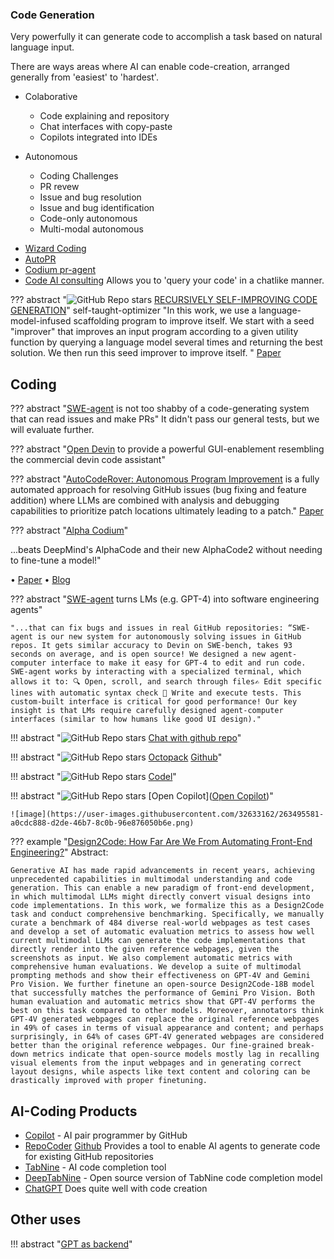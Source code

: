 ### Code Generation

Very powerfully it can generate code to accomplish a task based on natural language input. 

There are ways areas where AI can enable code-creation, arranged generally from 'easiest' to 'hardest'. 

* Colaborative
  - Code explaining and repository 
  - Chat interfaces with copy-paste
  - Copilots integrated into IDEs
  
* Autonomous
  - Coding Challenges
  - PR revew
  - Issue and bug resolution
  - Issue and bug identification
  - Code-only autonomous
  - Multi-modal autonomous


- [Wizard Coding](https://github.com/nlpxucan/WizardLM/tree/main/WizardCoder)
- [AutoPR](https://github.com/irgolic/AutoPR)
- [Codium pr-agent](https://github.com/Codium-ai/pr-agent)
- [Code AI consulting](https://github.com/AI-Citizen/SolidGPT) Allows you to 'query your code' in a chatlike manner.


??? abstract "![GitHub Repo stars](https://badgen.net/github/stars/microsoft/stop)  [RECURSIVELY SELF-IMPROVING CODE GENERATION](https://github.com/microsoft/stop)" self-taught-optimizer
    "In this work, we use a language-model-infused scaffolding program to improve itself. We start with a seed "improver" that improves an input program according to a given utility function by querying a language model several times and returning the best solution. We then run this seed improver to improve itself. "
    [Paper](https://arxiv.org/abs/2310.02304)

## Coding

??? abstract "[SWE-agent](https://github.com/princeton-nlp/SWE-agent) is not too shabby of a code-generating system that can read issues and make PRs" 
    It didn't pass our general tests, but we will evaluate further. 

??? abstract "[Open Devin](https://github.com/OpenDevin/OpenDevin) to provide a powerful GUI-enablement resembling the commercial devin code assistant" 

??? abstract "[AutoCodeRover: Autonomous Program Improvement](https://github.com/nus-apr/auto-code-rover/) is a fully automated approach for resolving GitHub issues (bug fixing and feature addition) where LLMs are combined with analysis and debugging capabilities to prioritize patch locations ultimately leading to a patch." 
  [Paper](https://arxiv.org/pdf/2404.05427.pdf)

??? abstract "[Alpha Codium](https://github.com/Codium-ai/AlphaCodium)"

   ...beats DeepMind's AlphaCode and their new AlphaCode2 without needing to fine-tune a model!"
  
  • [Paper](https://arxiv.org/abs/2401.08500)
  • [Blog](https://codium.ai/blog/alphacodium-state-of-the-art-code-generation-for-code-contests/)

??? abstract "[SWE-agent]( https://github.com/princeton-nlp/SWE-agent) turns LMs (e.g. GPT-4) into software engineering agents"

    "...that can fix bugs and issues in real GitHub repositories: “SWE-agent is our new system for autonomously solving issues in GitHub repos. It gets similar accuracy to Devin on SWE-bench, takes 93 seconds on average, and is open source! We designed a new agent-computer interface to make it easy for GPT-4 to edit and run code. SWE-agent works by interacting with a specialized terminal, which allows it to: 🔍 Open, scroll, and search through files✍️ Edit specific lines with automatic syntax check 🧪 Write and execute tests. This custom-built interface is critical for good performance! Our key insight is that LMs require carefully designed agent-computer interfaces (similar to how humans like good UI design)."

!!! abstract "![GitHub Repo stars](https://badgen.net/github/stars/peterw/Chat-with-Github-Repo)  [Chat with github repo](https://github.com/peterw/Chat-with-Github-Repo)"

!!! abstract "![GitHub Repo stars](https://badgen.net/github/stars/bigcode-project/octopack) [Octopack]([Octopack](https://github.com/bigcode-project/octopack)) [Github](https://arxiv.org/pdf/2308.07124.pdf)"

!!! abstract "![GitHub Repo stars](https://badgen.net/github/stars/semanser/codel?tab=readme-ov-file) [Codel]([Codel](https://github.com/semanser/codel?tab=readme-ov-file))"

!!! abstract "![GitHub Repo stars](https://badgen.net/github/stars/openchatai/opencopilot) [Open Copilot]([Open Copilot](https://github.com/openchatai/opencopilot))"

    ![image](https://user-images.githubusercontent.com/32633162/263495581-a0cdc888-d2de-46b7-8c0b-96e876050b6e.png)


??? example "[Design2Code: How Far Are We From Automating Front-End Engineering?](https://arxiv.org/abs/2403.03163)"
    Abstract:

    Generative AI has made rapid advancements in recent years, achieving unprecedented capabilities in multimodal understanding and code generation. This can enable a new paradigm of front-end development, in which multimodal LLMs might directly convert visual designs into code implementations. In this work, we formalize this as a Design2Code task and conduct comprehensive benchmarking. Specifically, we manually curate a benchmark of 484 diverse real-world webpages as test cases and develop a set of automatic evaluation metrics to assess how well current multimodal LLMs can generate the code implementations that directly render into the given reference webpages, given the screenshots as input. We also complement automatic metrics with comprehensive human evaluations. We develop a suite of multimodal prompting methods and show their effectiveness on GPT-4V and Gemini Pro Vision. We further finetune an open-source Design2Code-18B model that successfully matches the performance of Gemini Pro Vision. Both human evaluation and automatic metrics show that GPT-4V performs the best on this task compared to other models. Moreover, annotators think GPT-4V generated webpages can replace the original reference webpages in 49% of cases in terms of visual appearance and content; and perhaps surprisingly, in 64% of cases GPT-4V generated webpages are considered better than the original reference webpages. Our fine-grained break-down metrics indicate that open-source models mostly lag in recalling visual elements from the input webpages and in generating correct layout designs, while aspects like text content and coloring can be drastically improved with proper finetuning.

## AI-Coding Products

- [Copilot](https://copilot.github.com/) - AI pair programmer by GitHub
- [RepoCoder](https://arxiv.org/pdf/2303.12570.pdf) [Github](https://github.com/microsoft/CodeT/tree/main/RepoCoder) Provides a tool to enable AI agents to generate code for existing GitHub repositories
- [TabNine](https://www.tabnine.com/) - AI code completion tool
- [DeepTabNine](https://github.com/github/DeepTabNine) - Open source version of TabNine
code completion model
- [ChatGPT](https://chat.openai.com/) Does quite well with code creation


## Other uses

!!! abstract "[GPT as backend](https://github.com/RootbeerComputer/backend-GPT)"
